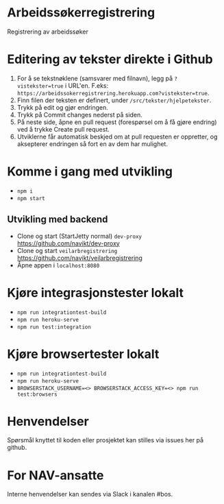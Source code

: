 Arbeidssøkerregistrering
================

Registrering av arbeidssøker

# Editering av tekster direkte i Github
1. For å se tekstnøklene (samsvarer med filnavn), legg på `?vistekster=true` i URL'en. F.eks: `https://arbeidssokerregistrering.herokuapp.com?vistekster=true`.
2. Finn filen der teksten er definert, under `/src/tekster/hjelpetekster`.
3. Trykk på edit og gjør endringen.
4. Trykk på Commit changes nederst på siden.
5. På neste side, åpne en pull request (forespørsel om å få gjøre endring) ved å trykke Create pull request.
6. Utviklerne får automatisk beskjed om at pull requesten er oppretter, og aksepterer endringen så fort en av dem har mulighet.

# Komme i gang med utvikling
* `npm i` 
* `npm start`

## Utvikling med backend

* Clone og start (StartJetty normal) `dev-proxy`  https://github.com/navikt/dev-proxy
* Clone og start `veilarbregistrering` https://github.com/navikt/veilarbregistrering
* Åpne appen i `localhost:8080`

# Kjøre integrasjonstester lokalt
* `npm run integrationtest-build`
* `npm run heroku-serve`
* `npm run test:integration`

# Kjøre browsertester lokalt
* `npm run integrationtest-build`
* `npm run heroku-serve`
* `BROWSERSTACK_USERNAME=<> BROWSERSTACK_ACCESS_KEY=<> npm run test:browsers`

# Henvendelser

Spørsmål knyttet til koden eller prosjektet kan stilles via issues her på github.

# For NAV-ansatte

Interne henvendelser kan sendes via Slack i kanalen #bos.
